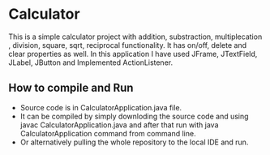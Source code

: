 # <h1>Calculator</h1>

This is a simple calculator project with addition, substraction, multiplecation , division, square, sqrt, reciprocal functionality. It has on/off, delete and clear properties as well. 
In this application I have used JFrame, JTextField, JLabel, JButton and Implemented ActionListener.
<h2>How to compile and Run </h2>
<ul>
<li>
Source code is in CalculatorApplication.java file.
</li>
<li>
It can be compiled by simply downloding the source code and using javac CalculatorApplication.java
and after that run with java CalculatorApplication command from command line.
</li>
<li>Or alternatively pulling the whole repository to the local IDE and run.
</li>

